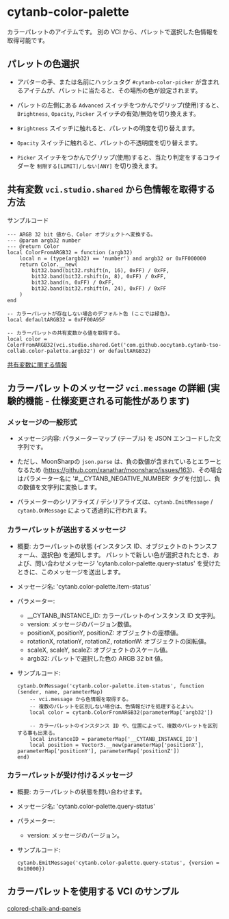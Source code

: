# cytanb-color-palette

カラーパレットのアイテムです。
別の VCI から、パレットで選択した色情報を取得可能です。

## パレットの色選択

- アバターの手、または名前にハッシュタグ `#cytanb-color-picker` が含まれるアイテムが、パレットに当たると、その場所の色が設定されます。

- パレットの左側にある `Advanced` スイッチをつかんでグリップ(使用)すると、`Brightness`, `Opacity`, `Picker` スイッチの有効/無効を切り換えます。

- `Brightness` スイッチに触れると、パレットの明度を切り替えます。

- `Opacity` スイッチに触れると、パレットの不透明度を切り替えます。

- `Picker` スイッチをつかんでグリップ(使用)すると、当たり判定をするコライダーを `制限する[LIMIT]/しない[ANY]` を切り換えます。

## 共有変数 `vci.studio.shared` から色情報を取得する方法

サンプルコード

```
--- ARGB 32 bit 値から、Color オブジェクトへ変換する。
--- @param argb32 number
--- @return Color
local ColorFromARGB32 = function (argb32)
    local n = (type(argb32) == 'number') and argb32 or 0xFF000000
    return Color.__new(
        bit32.band(bit32.rshift(n, 16), 0xFF) / 0xFF,
        bit32.band(bit32.rshift(n, 8), 0xFF) / 0xFF,
        bit32.band(n, 0xFF) / 0xFF,
        bit32.band(bit32.rshift(n, 24), 0xFF) / 0xFF
    )
end

-- カラーパレットが存在しない場合のデフォルト色 (ここでは緑色)。
local defaultARGB32 = 0xFF00A95F

-- カラーパレットの共有変数から値を取得する。
local color = ColorFromARGB32(vci.studio.shared.Get('com.github.oocytanb.cytanb-tso-collab.color-palette.argb32') or defaultARGB32)
```

[共有変数に関する情報](https://gist.github.com/oocytanb/e35ab915f0ef9cf4f5948707f52da7af)

## カラーパレットのメッセージ `vci.message` の詳細 (**実験的機能 - 仕様変更される可能性があります**)

### メッセージの一般形式
- メッセージ内容: パラメーターマップ (テーブル) を JSON エンコードした文字列です。

- ただし、MoonSharpの `json.parse` は、負の数値が含まれているとエラーとなるため (https://github.com/xanathar/moonsharp/issues/163)、その場合はパラメーター名に '#__CYTANB_NEGATIVE_NUMBER' タグを付加し、負の数値を文字列に変換します。

- パラメーターのシリアライズ / デシリアライズは、`cytanb.EmitMessage` / `cytanb.OnMessage` によって透過的に行われます。

### カラーパレットが送出するメッセージ
- 概要: カラーパレットの状態 (インスタンス ID、オブジェクトのトランスフォーム、選択色) を通知します。
    パレットで新しい色が選択されたとき、および、問い合わせメッセージ 'cytanb.color-palette.query-status' を受けたときに、このメッセージを送出します。

- メッセージ名: 'cytanb.color-palette.item-status'

- パラメーター:
    - __CYTANB_INSTANCE_ID: カラーパレットのインスタンス ID 文字列。
    - version: メッセージのバージョン数値。
    - positionX, positionY, positionZ: オブジェクトの座標値。
    - rotationX, rotationY, rotationZ, rotationW: オブジェクトの回転値。
    - scaleX, scaleY, scaleZ: オブジェクトのスケール値。
    - argb32: パレットで選択した色の ARGB 32 bit 値。

- サンプルコード:
    ```
    cytanb.OnMessage('cytanb.color-palette.item-status', function (sender, name, parameterMap)
        -- vci.message から色情報を取得する。
        -- 複数のパレットを区別しない場合は、色情報だけを処理するとよい。
        local color = cytanb.ColorFromARGB32(parameterMap['argb32'])

        -- カラーパレットのインスタンス ID や、位置によって、複数のパレットを区別する事も出来る。
        local instanceID = parameterMap['__CYTANB_INSTANCE_ID']
        local position = Vector3.__new(parameterMap['positionX'], parameterMap['positionY'], parameterMap['positionZ'])
    end)
    ```

### カラーパレットが受け付けるメッセージ

- 概要: カラーパレットの状態を問い合わせます。

- メッセージ名: 'cytanb.color-palette.query-status'

- パラメーター:
    - version: メッセージのバージョン。

- サンプルコード:
    ```
    cytanb.EmitMessage('cytanb.color-palette.query-status', {version = 0x10000})
    ```

## カラーパレットを使用する VCI のサンプル
[colored-chalk-and-panels](../colored-chalk-and-panels/README.md)

